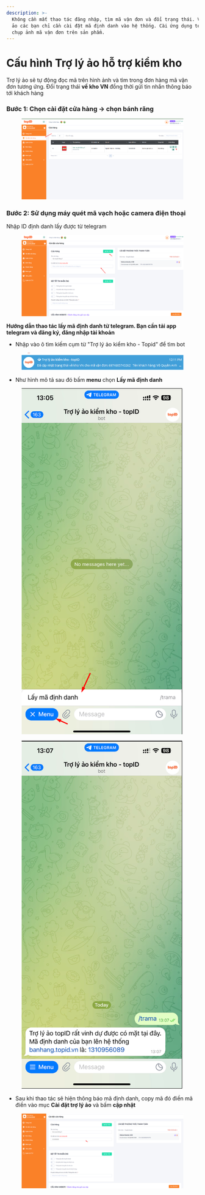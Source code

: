```yaml
---
description: >-
  Không cần mất thao tác đăng nhập, tìm mã vận đơn và đổi trạng thái. Với trợ lý
  ảo các bạn chỉ cần cài đặt mã định danh vào hệ thống. Cài ứng dụng telegram,
  chụp ảnh mã vận đơn trên sản phẩm.
---
```


# Cấu hình Trợ lý ảo hỗ trợ kiểm kho

Trợ lý ảo sẽ tự động đọc mã trên hình ảnh và tìm trong đơn hàng mã vận đơn tương ứng. Đổi trạng thái **về kho VN** đồng thời gửi tin nhắn thông báo tới khách hàng

### Bước 1:  Chọn cài đặt cửa hàng -> chọn bánh răng&#x20;

<figure><img src="../../.gitbook/assets/image (71).png" alt=""><figcaption></figcaption></figure>

### Bước 2: Sử dụng máy quét mã vạch hoặc camera điện thoại&#x20;

Nhập ID định danh lấy được từ telegram

<figure><img src="../../.gitbook/assets/image (72).png" alt=""><figcaption></figcaption></figure>

**Hướng dẫn thao tác lấy mã định danh từ telegram. Bạn cần tải app telegram và đăng ký, đăng nhập tài khoản**

* Nhập vào ô tìm kiếm cụm từ "Trợ lý ảo kiểm kho - Topid" để tìm bot

<figure><img src="../../.gitbook/assets/image (74).png" alt=""><figcaption></figcaption></figure>

* Như hình mô tả sau đó bấm **menu** chọn **Lấy mã định danh**

<figure><img src="../../.gitbook/assets/image (76).png" alt=""><figcaption></figcaption></figure>

<figure><img src="../../.gitbook/assets/image (77).png" alt=""><figcaption></figcaption></figure>

* Sau khi thao tác sẽ hiện thông báo mã định danh, copy mã đó điền mã điền vào mục **Cài đặt trợ lý ảo** và bấm **cập nhật**

<figure><img src="../../.gitbook/assets/image (79).png" alt=""><figcaption></figcaption></figure>


